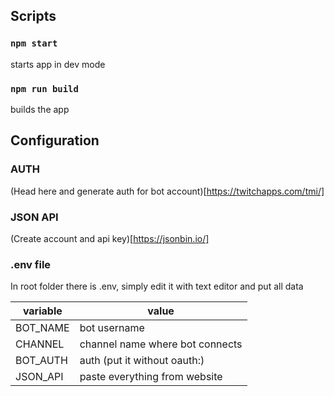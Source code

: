 ## Scripts

### `npm start`

starts app in dev mode

### `npm run build`

builds the app

## Configuration

### AUTH

(Head here and generate auth for bot account)[https://twitchapps.com/tmi/]

### JSON API

(Create account and api key)[https://jsonbin.io/]

### .env file

In root folder there is .env, simply edit it with text editor and put all data

| variable | value                           |
| -------- | ------------------------------- |
| BOT_NAME | bot username                    |
| CHANNEL  | channel name where bot connects |
| BOT_AUTH | auth (put it without oauth:)    |
| JSON_API | paste everything from website   |
